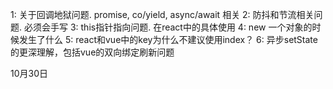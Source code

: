 1: 关于回调地狱问题. promise, co/yield, async/await 相关
2: 防抖和节流相关问题. 必须会手写
3: this指针指向问题. 在react中的具体使用
4: new 一个对象的时候发生了什么
5: react和vue中的key为什么不建议使用index？
6: 异步setState 的更深理解，包括vue的双向绑定刷新问题

10月30日
<!--stackedit_data:
eyJoaXN0b3J5IjpbMTEwMDM4NjM1M119
-->